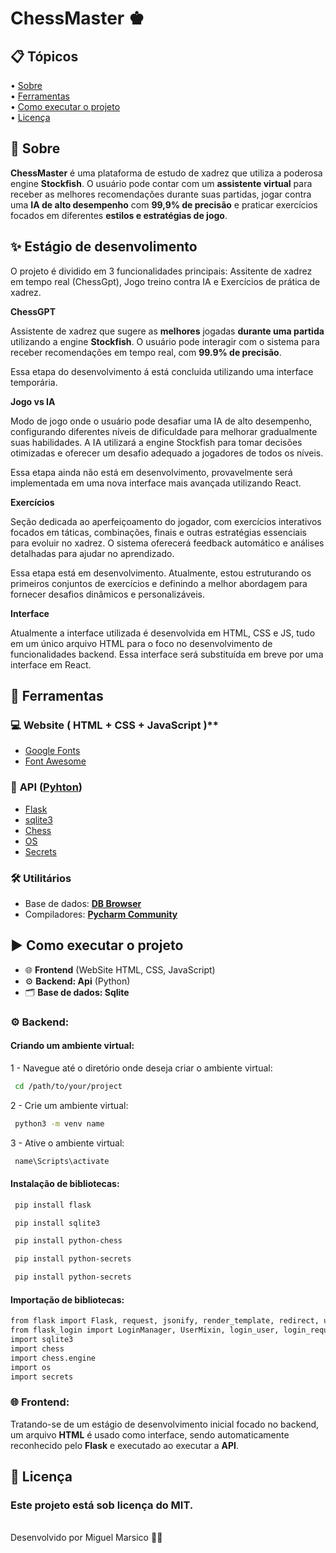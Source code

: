<h1>
    ChessMaster ♚ 
</h1>

## 📋 Tópicos

<div>
 • <a href="#-sobre">Sobre</a> </br>
 • <a href="#-ferramentas">Ferramentas</a> </br>
 • <a href="#-como-executar-o-projeto">Como executar o projeto</a> </br>    
 • <a href="#-licença">Licença</a></br>
</div>

## 📗 Sobre

**ChessMaster** é uma plataforma de estudo de xadrez que utiliza a poderosa engine **Stockfish**. O usuário pode contar com um **assistente virtual** para receber as melhores recomendações durante suas partidas, jogar contra uma **IA de alto desempenho** com **99,9% de precisão** e praticar exercícios focados em diferentes **estilos e estratégias de jogo**.

## ✨ Estágio de desenvolimento

O projeto é dividido em 3 funcionalidades principais: Assitente de xadrez em tempo real (ChessGpt), Jogo treino contra IA e Exercícios de prática de xadrez.

**ChessGPT**

Assistente de xadrez que sugere as **melhores** jogadas **durante uma partida** utilizando a engine **Stockfish**. O usuário pode interagir com o sistema para receber recomendações em tempo real, com **99.9% de precisão**.

Essa etapa do desenvolvimento á está concluida utilizando uma interface temporária.

**Jogo vs IA**

Modo de jogo onde o usuário pode desafiar uma IA de alto desempenho, configurando diferentes níveis de dificuldade para melhorar gradualmente suas habilidades. A IA utilizará a engine Stockfish para tomar decisões otimizadas e oferecer um desafio adequado a jogadores de todos os níveis.

Essa etapa ainda não está em desenvolvimento, provavelmente será implementada em uma nova interface mais avançada utilizando React.

**Exercícios**

Seção dedicada ao aperfeiçoamento do jogador, com exercícios interativos focados em táticas, combinações, finais e outras estratégias essenciais para evoluir no xadrez. O sistema oferecerá feedback automático e análises detalhadas para ajudar no aprendizado.

Essa etapa está em desenvolvimento. Atualmente, estou estruturando os primeiros conjuntos de exercícios e definindo a melhor abordagem para fornecer desafios dinâmicos e personalizáveis.

**Interface**

Atualmente a interface utilizada é desenvolvida em HTML, CSS e JS, tudo em um único arquivo HTML para o foco no desenvolvimento de funcionalidades backend. Essa interface será substituída em breve por uma interface em React.

## 🔧 Ferramentas

### 💻 **Website** ( HTML + CSS + JavaScript )**

- [Google Fonts](https://fonts.googleapis.com/css2?family=Gabarito:wght@400;500;600;700;800;900&display=swap)
- [Font Awesome](https://cdnjs.cloudflare.com/ajax/libs/font-awesome/4.7.0/css/font-awesome.min.cs)

### 🔄 **API** ([Pyhton](https://www.python.org))

- [Flask](https://flask.palletsprojects.com/en/3.0.x/)
- [sqlite3](https://www.sqlite.org/)
- [Chess](https://python-chess.readthedocs.io/en/latest/)
- [OS](https://docs.python.org/3/library/os.html)
- [Secrets](https://docs.python.org/pt-br/3.6/library/secrets.html)

### 🛠️ **Utilitários**

- Base de dados: **[DB Browser](https://sqlitebrowser.org/)**
- Compiladores: **[Pycharm Community](https://www.jetbrains.com/pt-br/pycharm/)**

## ▶ Como executar o projeto

- 🌐 **Frontend** (WebSite HTML, CSS, JavaScript)
- ⚙️ **Backend: Api** (Python)
- 🗂️ **Base de dados: Sqlite**

### ⚙️ Backend:

#### Criando um ambiente virtual:

1 - Navegue até o diretório onde deseja criar o ambiente virtual:

```bash
 cd /path/to/your/project
```

2 - Crie um ambiente virtual:

```bash
 python3 -m venv name
```

3 - Ative o ambiente virtual:

```bash
 name\Scripts\activate
```

#### Instalação de bibliotecas:

```bash
 pip install flask
```

```bash
 pip install sqlite3
```

```bash
 pip install python-chess
```

```bash
 pip install python-secrets
```

```bash
 pip install python-secrets
```

#### Importação de bibliotecas:

```bash
from flask import Flask, request, jsonify, render_template, redirect, url_for, flash
from flask_login import LoginManager, UserMixin, login_user, login_required, logout_user, current_user
import sqlite3
import chess
import chess.engine
import os
import secrets
```

### 🌐 Frontend:

Tratando-se de um estágio de desenvolvimento inicial focado no backend, um arquivo **HTML** é usado como interface, sendo automaticamente reconhecido pelo **Flask** e executado ao executar a **API**.

## 📜 Licença

### Este projeto está sob licença do MIT.

<br>
Desenvolvido por Miguel Marsico 👋🏻
